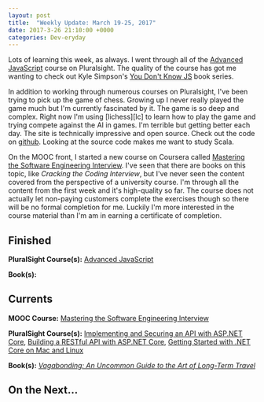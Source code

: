 ```yaml
---
layout: post
title:  "Weekly Update: March 19-25, 2017"
date: 2017-3-26 21:10:00 +0000
categories: Dev-eryday
---
```


Lots of learning this week, as always. I went through all of the [Advanced JavaScript][js] course on Pluralsight. The quality of the course has got me wanting to check out Kyle Simpson's [You Don't Know JS][know] book series.

In addition to working through numerous courses on Pluralsight, I've been trying to pick up the game of chess. Growing up I never really played the game much but I'm currently fascinated by it. The game is so deep and complex. Right now I'm using [lichess][lc] to learn how to play the game and trying compete against the AI in games. I'm terrible but getting better each day. The site is technically impressive and open source. Check out the code on [github][ls]. Looking at the source code makes me want to study Scala.

On the MOOC front, I started a new course on Coursera called [Mastering the Software Engineering Interview][se]. I've seen that there are books on this topic, like *Cracking the Coding Interview*, but I've never seen the content covered from the perspective of a university course. I'm through all the content from the first week and it's high-quality so far. The course does not actually let non-paying customers complete the exercises though so there will be no formal completion for me. Luckily I'm more interested in the course material than I'm am in earning a certificate of completion.

Finished
--------
**PluralSight Course(s):** [Advanced JavaScript][js]

**Book(s):** 

Currents
--------
**MOOC Course:** [Mastering the Software Engineering Interview][se]

**PluralSight Course(s):** [Implementing and Securing an API with ASP.NET Core][core], [Building a RESTful API with ASP.NET Core][rest], [Getting Started with .NET Core on Mac and Linux][mac]

**Book(s):** *[Vagabonding: An Uncommon Guide to the Art of Long-Term Travel][vaga]*

On the Next...
--------

[se]: https://www.coursera.org/learn/cs-tech-interview/
[li]: https://lichess.org/
[ls]: https://github.com/ornicar/lila
[core]: https://app.pluralsight.com/library/courses/aspdotnetcore-implementing-securing-api/table-of-contents
[js]: https://app.pluralsight.com/library/courses/advanced-javascript/table-of-contents
[rest]: https://app.pluralsight.com/library/courses/asp-dot-net-core-restful-api-building/table-of-contents
[mac]: https://app.pluralsight.com/library/courses/dotnet-core-mac-linux-getting-started/table-of-contents
[know]: https://github.com/getify/You-Dont-Know-JS
[vaga]: https://www.amazon.com/Vagabonding-Uncommon-Guide-Long-Term-Travel-ebook/dp/B000FBFMKM/ref=sr_1_1?ie=UTF8&qid=1490408843&sr=8-1&keywords=vagabonding